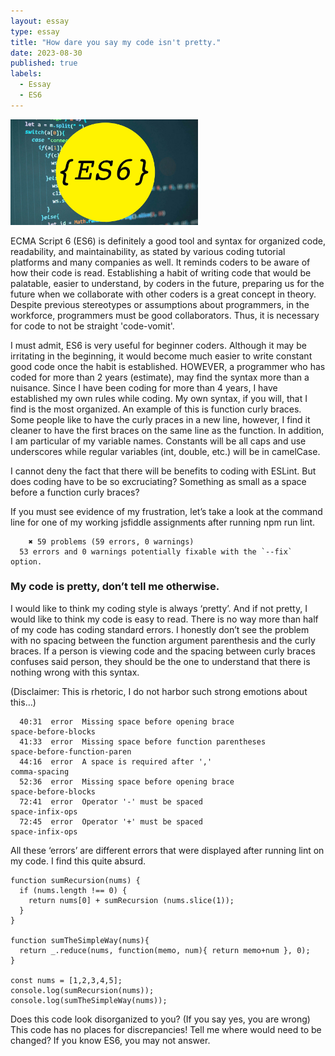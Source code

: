 ```yaml
---
layout: essay
type: essay
title: "How dare you say my code isn't pretty."
date: 2023-08-30
published: true
labels:
  - Essay
  - ES6
---
```


<img width="300px" class="rounded float-start pe-4" src="/img/essay/es6Img.jpeg">

ECMA Script 6 (ES6) is definitely a good tool and syntax for organized code, readability, and maintainability, as stated by various coding tutorial platforms and many companies as well. It reminds coders to be aware of how their code is read. Establishing a habit of writing code that would be palatable, easier to understand, by coders in the future, preparing us for the future when we collaborate with other coders is a great concept in theory. Despite previous stereotypes or assumptions about programmers, in the workforce, programmers must be good collaborators. Thus, it is necessary for code to not be straight 'code-vomit'.

I must admit, ES6 is very useful for beginner coders. Although it may be irritating in the beginning, it would become much easier to write constant good code once the habit is established. HOWEVER, a programmer who has coded for more than 2 years (estimate), may find the syntax more than a nuisance. Since I have been coding for more than 4 years, I have established my own rules while coding. My own syntax, if you will, that I find is the most organized. An example of this is function curly braces. Some people like to have the curly praces in a new line, however, I find it cleaner to have the first braces on the same line as the function. In addition, I am particular of my variable names. Constants will be all caps and use underscores while regular variables (int, double, etc.) will be in camelCase. 

I cannot deny the fact that there will be benefits to coding with ESLint. But does coding have to be so excruciating? Something as small as a space before a function curly braces?

If you must see evidence of my frustration, let’s take a look at the command line for one of my working jsfiddle assignments after running npm run lint.

```
	✖ 59 problems (59 errors, 0 warnings)
  53 errors and 0 warnings potentially fixable with the `--fix` option.
```
### My code is pretty, don’t tell me otherwise.
I would like to think my coding style is always ‘pretty’. And if not pretty, I would like to think my code is easy to read. There is no way more than half of my code has coding standard errors. I honestly don’t see the problem with no spacing between the function argument parenthesis and the curly braces. If a person is viewing code and the spacing between curly braces confuses said person, they should be the one to understand that there is nothing wrong with this syntax.

(Disclaimer: This is rhetoric, I do not harbor such strong emotions about this…)

```
  40:31  error  Missing space before opening brace                                                      space-before-blocks
  41:33  error  Missing space before function parentheses                                               space-before-function-paren
  44:16  error  A space is required after ','                                                           comma-spacing
  52:36  error  Missing space before opening brace                                                      space-before-blocks
  72:41  error  Operator '-' must be spaced                                                             space-infix-ops
  72:45  error  Operator '+' must be spaced                                                             space-infix-ops
```

All these ‘errors’ are different errors that were displayed after running lint on my code. I find this quite absurd.

```
function sumRecursion(nums) {
  if (nums.length !== 0) {
    return nums[0] + sumRecursion (nums.slice(1));
  }
}

function sumTheSimpleWay(nums){
  return _.reduce(nums, function(memo, num){ return memo+num }, 0);
}

const nums = [1,2,3,4,5];
console.log(sumRecursion(nums));
console.log(sumTheSimpleWay(nums));
```

Does this code look disorganized to you? (If you say yes, you are wrong)
This code has no places for discrepancies! Tell me where would need to be changed? If you know ES6, you may not answer.
